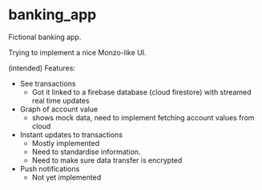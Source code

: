 # banking_app

Fictional banking app.

Trying to implement a nice Monzo-like UI.

(intended) Features: 
- See transactions 
    - Got it linked to a firebase database (cloud firestore) with streamed real time updates
- Graph of account value 
    - shows mock data, need to implement fetching account values from cloud
- Instant updates to transactions
    - Mostly implemented
    - Need to standardise information.
    - Need to make sure data transfer is encrypted
- Push notifications
    - Not yet implemented

